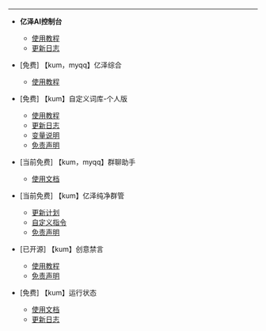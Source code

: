 ***

- **亿泽AI控制台**
  - [使用教程](AIcontrol/使用教程.md)
  - [更新日志](AIcontrol/更新日志.md)

- [免费] 【kum，myqq】亿泽综合
  - [使用教程](亿泽综合/使用教程.md)

- [免费] 【kum】自定义词库-个人版
  - [使用教程](zdyckV2/使用教程.md)
  - [更新日志](zdyckV2/更新日志.md)
  - [变量说明](zdyckV2/变量说明.md)
  - [免责声明](zdyckV2/免责声明.md)

- [当前免费] 【kum，myqq】群聊助手
  - [使用文档](群聊助手/使用文档.md)

- [当前免费] 【kum】亿泽纯净群管
  - [更新计划](yzqg/群管计划.md)
  - [自定义指令](yzqg/更新日志.md)
  - [免责声明](yzqg/免责声明.md)

- [已开源] 【kum】创意禁言
  - [使用教程](cyjy/使用教程.md)
  - [免责声明](cyjy/免责声明.md)

- [免费] 【kum】运行状态
  - [使用文档](运行状态/使用文档.md)
  - [更新日志](运行状态/更新日志.md)
